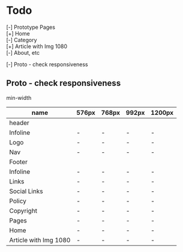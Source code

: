 # Todo

[-] Prototype Pages  
    [+] Home  
    [-] Category  
    [+] Article with Img 1080  
    [-] About, etc  

[-] Proto - check responsiveness

## Proto - check responsiveness

min-width

|name                       |576px|768px|992px|1200px|
|---------------------------|-----|-----|-----|------|
|header                     |     |     |     |      |
|   Infoline                |  -  |  -  |  -  |  -   |
|   Logo                    |  -  |  -  |  -  |  -   |
|   Nav                     |  -  |  -  |  -  |  -   |
|Footer                     |     |     |     |      |
|   Infoline                |  -  |  -  |  -  |  -   |
|    Links                  |  -  |  -  |  -  |  -   |
|    Social Links           |  -  |  -  |  -  |  -   |
|    Policy                 |  -  |  -  |  -  |  -   |
|    Copyright              |  -  |  -  |  -  |  -   |
|Pages                      |  -  |  -  |  -  |  -   |
|    Home                   |  -  |  -  |  -  |  -   |
|    Article with Img 1080  |  -  |  -  |  -  |  -   |
